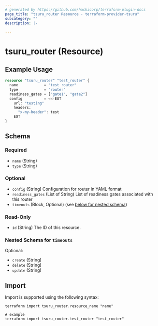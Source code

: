 ```yaml
---
# generated by https://github.com/hashicorp/terraform-plugin-docs
page_title: "tsuru_router Resource - terraform-provider-tsuru"
subcategory: ""
description: |-
  
---
```


# tsuru_router (Resource)



## Example Usage

```terraform
resource "tsuru_router" "test_router" {
  name            = "test_router"
  type            = "router"
  readiness_gates = ["gate1", "gate2"]
  config          = <<-EOT
    url: "testing"
    headers:
      "x-my-header": test
    EOT
}
```

<!-- schema generated by tfplugindocs -->
## Schema

### Required

- `name` (String)
- `type` (String)

### Optional

- `config` (String) Configuration for router in YAML format
- `readiness_gates` (List of String) List of readiness gates associated with this router
- `timeouts` (Block, Optional) (see [below for nested schema](#nestedblock--timeouts))

### Read-Only

- `id` (String) The ID of this resource.

<a id="nestedblock--timeouts"></a>
### Nested Schema for `timeouts`

Optional:

- `create` (String)
- `delete` (String)
- `update` (String)

## Import

Import is supported using the following syntax:

```shell
terraform import tsuru_router.resource_name "name"

# example
terraform import tsuru_router.test_router "test_router"
```
